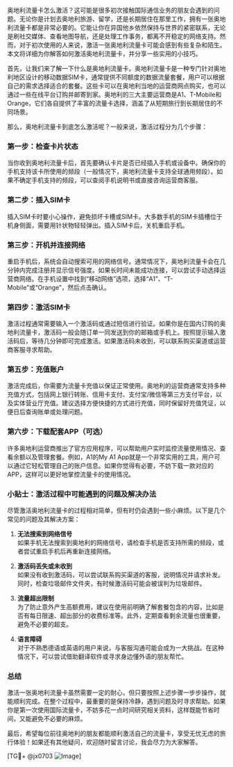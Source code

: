 奥地利流量卡怎么激活？这可能是很多初次接触国际通信业务的朋友会遇到的问题。无论你是计划去奥地利旅游、留学，还是长期居住在那里工作，拥有一张奥地利流量卡都是非常必要的。它能让你在异国他乡依然保持与世界的紧密联系，无论是刷社交媒体、查看地图导航，还是处理工作事务，都离不开稳定的网络支持。然而，对于初次使用的人来说，激活一张奥地利流量卡可能会感到有些复杂和陌生。本文将详细为你解答如何激活奥地利流量卡，并分享一些实用的小技巧。

首先，让我们来了解一下什么是奥地利流量卡。奥地利流量卡是一种专门针对奥地利地区设计的移动数据SIM卡，通常提供不同额度的数据流量套餐，用户可以根据自己的需求选择适合的套餐。这些卡可以在奥地利当地的运营商网点购买，也可以通过一些在线平台订购并邮寄到家。奥地利的三大主要运营商是A1、T-Mobile和Orange，它们各自提供了丰富的流量卡选择，涵盖了从短期旅行到长期居住的不同场景。

那么，奥地利流量卡到底怎么激活呢？一般来说，激活过程分为几个步骤：

### 第一步：检查卡片状态

当你收到奥地利流量卡后，首先要确认卡片是否已经插入手机或设备中。确保你的手机支持该卡所使用的频段（一般情况下，奥地利流量卡支持全球通用频段）。如果不确定手机支持的频段，可以查阅手机说明书或直接咨询运营商客服。

### 第二步：插入SIM卡

插入SIM卡时要小心操作，避免损坏卡槽或SIM卡。大多数手机的SIM卡插槽位于机身侧面，需要用针状物轻轻弹出。插入SIM卡后，关机重启手机。

### 第三步：开机并连接网络

重启手机后，系统会自动搜索可用的网络信号。通常情况下，奥地利流量卡会在几分钟内完成注册并显示信号强度。如果长时间未能成功连接，可以尝试手动选择运营商网络。在手机设置中找到“移动网络”选项，选择“A1”、“T-Mobile”或“Orange”，然后点击确认。

### 第四步：激活SIM卡

激活过程通常需要输入一个激活码或通过短信进行验证。如果你是在国内订购的奥地利流量卡，激活码一般会随订单一同发送到你的邮箱或手机上。按照提示输入激活码后，等待几分钟即可完成激活。如果激活码未收到，可以联系购买渠道或运营商客服寻求帮助。

### 第五步：充值账户

激活完成后，你需要为流量卡充值以保证正常使用。奥地利的运营商通常支持多种充值方式，包括网上银行转账、信用卡支付、支付宝/微信等第三方支付平台，以及实体营业厅充值。建议选择方便快捷的方式进行充值，同时保留好充值凭证，以便日后查询账单或处理问题。

### 第六步：下载配套APP（可选）

许多奥地利运营商推出了官方应用程序，可以帮助用户实时监控流量使用情况、查看余额以及管理套餐。例如，A1的My A1 App就是一个非常实用的工具，用户可以通过它轻松管理自己的账户信息。如果你觉得有必要，不妨下载一款对应的APP，这样可以更好地掌控流量卡的使用情况。

### 小贴士：激活过程中可能遇到的问题及解决办法

尽管激活奥地利流量卡的过程相对简单，但有时仍会遇到一些小麻烦。以下是几个常见的问题及其解决方案：

1. **无法搜索到网络信号**  
   如果手机无法搜索到奥地利的网络信号，请检查手机是否支持所需的频段，或者尝试重启手机后再重新连接网络。

2. **激活码丢失或未收到**  
   如果没有收到激活码，可以尝试联系购买渠道的客服，说明情况并请求补发。同时，检查垃圾邮件文件夹，有时候激活码可能会被误判为垃圾邮件。

3. **流量超出限制**  
   为了防止意外产生高额费用，建议在使用前明确了解套餐包含的内容，比如是否有每日限速、超出部分的收费标准等。此外，定期查看剩余流量也很重要，避免不必要的超支。

4. **语言障碍**  
   对于不熟悉德语或英语的用户来说，与客服沟通可能会成为一大挑战。在这种情况下，可以尝试借助翻译软件或寻求身边懂外语的朋友帮忙。

### 总结

激活一张奥地利流量卡虽然需要一定的耐心，但只要按照上述步骤一步步操作，就能顺利完成。在整个过程中，最重要的是保持冷静，遇到问题及时寻求帮助。如果你是第一次使用国际流量卡，不妨多花一点时间研究相关资料，这样既能节省时间，又能避免不必要的麻烦。

最后，希望每位前往奥地利的朋友都能顺利激活自己的流量卡，享受无忧无虑的旅行体验！如果还有其他疑问，欢迎随时留言讨论，我会尽力为大家解答。

[TG💪+ @jx0703 ![Image](https://github.com/user-attachments/assets/dbca1d08-cadb-493c-b0ec-ad6f7a83f270)]